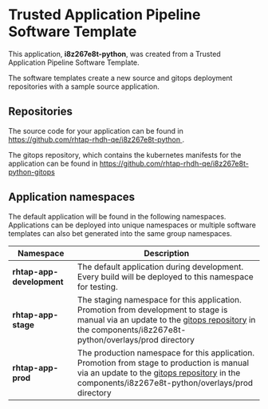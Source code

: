 # Trusted Application Pipeline Software Template

This application, **i8z267e8t-python**, was created from a Trusted Application Pipeline Software Template.

The software templates create a new source and gitops deployment repositories with a sample source application. 

## Repositories

The source code for your application can be found in [https://github.com/rhtap-rhdh-qe/i8z267e8t-python ](https://github.com/rhtap-rhdh-qe/i8z267e8t-python ).
 
The gitops repository, which contains the kubernetes manifests for the application can be found in 
[https://github.com/rhtap-rhdh-qe/i8z267e8t-python-gitops ](https://github.com/rhtap-rhdh-qe/i8z267e8t-python-gitops ) 

## Application namespaces 

The default application will be found in the following namespaces. Applications can be deployed into unique namespaces or multiple software templates can also bet generated into the same group namespaces.  

|  Namespace   |  Description   |  
| -------- | -------- |   
| **rhtap-app-development** | The default application during development. Every build will be deployed to this namespace for testing. | 
| **rhtap-app-stage** | The staging namespace for this application. Promotion from development to stage is manual via an update to the [gitops repository](https://github.com/rhtap-rhdh-qe/i8z267e8t-python-gitops ) in the components/i8z267e8t-python/overlays/prod directory |  
| **rhtap-app-prod** | The production namespace for this application. Promotion from stage to production is manual via an update to the [gitops repository](https://github.com/rhtap-rhdh-qe/i8z267e8t-python-gitops ) in the components/i8z267e8t-python/overlays/prod directory | 